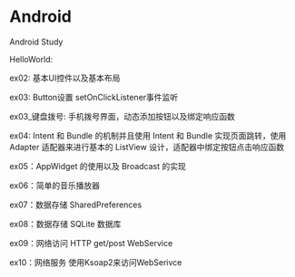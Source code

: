 Android
=======

Android Study

HelloWorld: 

ex02: 基本UI控件以及基本布局

ex03: Button设置 setOnClickListener事件监听

ex03_键盘拨号: 手机拨号界面，动态添加按钮以及绑定响应函数

ex04: Intent 和 Bundle 的机制并且使用 Intent 和 Bundle 实现页面跳转，使用 Adapter 适配器来进行基本的 ListView 设计，适配器中绑定按钮点击响应函数

ex05：AppWidget 的使用以及 Broadcast 的实现

ex06：简单的音乐播放器

ex07：数据存储 SharedPreferences

ex08：数据存储 SQLite 数据库

ex09：网络访问 HTTP	get/post WebService

ex10：网络服务 使用Ksoap2来访问WebSerivce